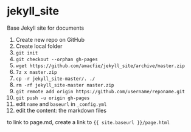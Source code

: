 jekyll_site
===========

Base Jekyll site for documents

1. Create new repo on GitHub
1. Create local folder
1. `git init`
1. `git checkout --orphan gh-pages`
1. `wget https://github.com/amacfie/jekyll_site/archive/master.zip`
1. `7z x master.zip`
1. `cp -r jekyll_site-master/. ./`
1. `rm -rf jekyll_site-master master.zip`
1. `git remote add origin https://github.com/username/reponame.git`
1. `git push -u origin gh-pages`
1. edit `name` and `baseurl` in `_config.yml`
1. edit the content: the markdown files

to link to page.md, create a link to `{{ site.baseurl }}/page.html`
